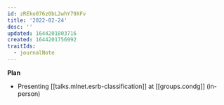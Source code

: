 ```yaml
---
id: zREko076z0bL2whY79XFv
title: '2022-02-24'
desc: ''
updated: 1644201803716
created: 1644201756992
traitIds:
  - journalNote
---
```


**Plan**

- Presenting [[talks.mlnet.esrb-classification]] at [[groups.condg]] (in-person)
